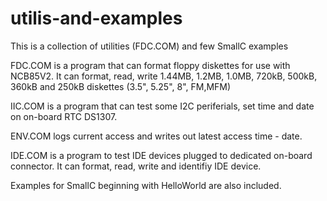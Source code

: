 # utilis-and-examples
This is a collection of utilities (FDC.COM) and few SmallC examples

FDC.COM is a program that can format floppy diskettes for use with NCB85V2. It can format, read, write 1.44MB, 1.2MB, 1.0MB, 720kB, 500kB, 360kB and 250kB diskettes (3.5", 5.25", 8", FM,MFM)

IIC.COM is a program that can test some I2C periferials, set time and date on on-board RTC DS1307.

ENV.COM logs current access and writes out latest access time - date.

IDE.COM is a program to test IDE devices plugged to dedicated on-board connector. It can format, read, write and identifiy IDE device.

Examples for SmallC beginning with HelloWorld are also included.
